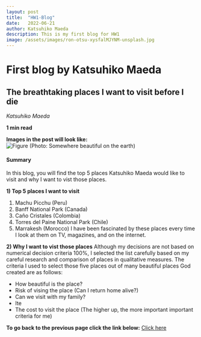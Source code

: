 ```yaml
---
layout: post
title:  "HW1-Blog"
date:   2022-06-21
author: Katsuhiko Maeda
description: This is my first blog for HW1
image: /assets/images/ron-otsu-xysfalMJYNM-unsplash.jpg
---
```


# First blog by Katsuhiko Maeda
## The breathtaking places I want to visit before I die
*Katsuhiko Maeda*

**1 min read**

**Images in the post will look like:**<br>
![Figure](https://github.com/Kattsun2525/stat386-projects/raw/main/assets/images/ron-otsu-xysfalMJYNM-unsplash.jpg)
(Photo: Somewhere beautiful on the earth)

#### Summary
In this blog, you will find the top 5 places Katsuhiko Maeda would like to visit and why I want to vist those places. 

**1) Top 5 places I want to visit**
1. Machu Picchu (Peru)
2. Banff National Park (Canada)
3. Caño Cristales (Colombia)
4. Torres del Paine National Park (Chile)
5. Marrakesh (Morocco)
I have been fascinated by these places every time I look at them on TV, magazines, and on the internet.

**2) Why I want to vist those places**
Although my decisions are not based on numerical decision criteria 100%, I selected the list carefully based on my careful research and comparison of places in qualitative measures. The criteria I used to select those five places out of many beautiful places God created are as follows:
* How beautiful is the place?
* Risk of vising the place (Can I return home alive?)
* Can we visit with my family?
* Ite
* The cost to visit the place
(The higher up, the more important important criteria for me)

**To go back to the previous page click the link below:**
[Click here](#)


